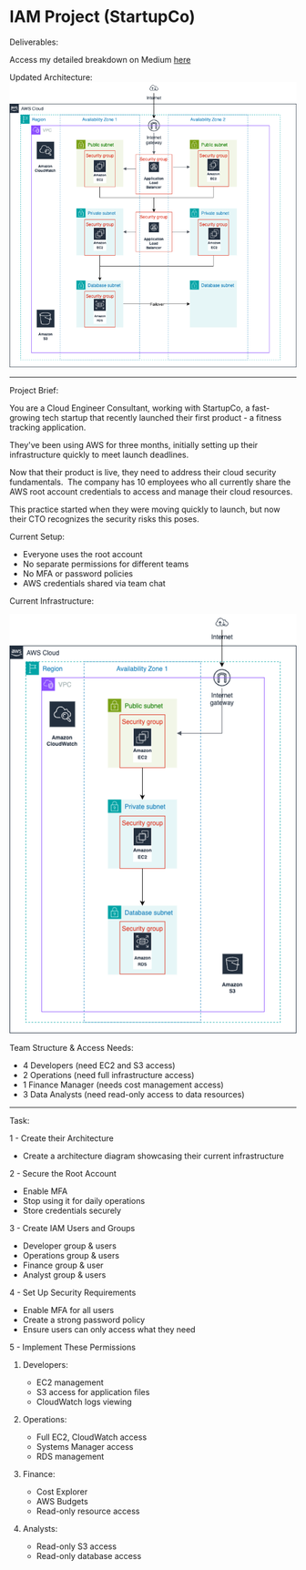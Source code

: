 # IAM Project (StartupCo)

Deliverables: 

Access my detailed breakdown on Medium [here](https://medium.com/@gurniksingh/project-ditching-the-aws-root-account-in-a-live-startup-environment-90afabacf58a)

Updated Architecture:
![Updated Architecture](Updated_Architecture.png)

----------------------------------------------------------------

Project Brief: 

You are a Cloud Engineer Consultant, working with StartupCo, a fast-growing tech startup that recently launched their first product - a fitness tracking application.

They've been using AWS for three months, initially setting up their infrastructure quickly to meet launch deadlines.

Now that their product is live, they need to address their cloud security fundamentals.  The company has 10 employees who all currently share the AWS root account credentials to access and manage their cloud resources.

This practice started when they were moving quickly to launch, but now their CTO recognizes the security risks this poses.


Current Setup:

- Everyone uses the root account
- No separate permissions for different teams
- No MFA or password policies
- AWS credentials shared via team chat


Current Infrastructure:

![Initial Infrastructure](Initial_Architecture.png)


Team Structure & Access Needs: 

- 4 Developers (need EC2 and S3 access)
- 2 Operations (need full infrastructure access)
- 1 Finance Manager (needs cost management access)
- 3 Data Analysts (need read-only access to data resources)

----------------------------------------------------------------

Task: 

1 - Create their Architecture
- Create a architecture diagram showcasing their current infrastructure


2 - Secure the Root Account

- Enable MFA
- Stop using it for daily operations
- Store credentials securely


3 - Create IAM Users and Groups

- Developer group & users
- Operations group & users
- Finance group & user
- Analyst group & users


4 - Set Up Security Requirements

- Enable MFA for all users
- Create a strong password policy
- Ensure users can only access what they need


5 - Implement These Permissions

1. Developers:

    - EC2 management
    - S3 access for application files
    - CloudWatch logs viewing

2. Operations:

    - Full EC2, CloudWatch access
    - Systems Manager access
    - RDS management

3. Finance:

    - Cost Explorer
    - AWS Budgets
    - Read-only resource access

4. Analysts:

    - Read-only S3 access
    - Read-only database access